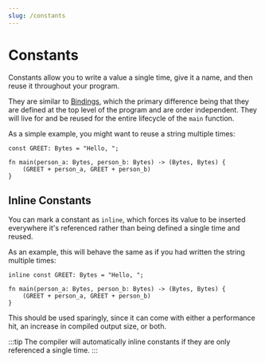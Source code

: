 ```yaml
---
slug: /constants
---
```


# Constants

Constants allow you to write a value a single time, give it a name, and then reuse it throughout your program.

They are similar to [Bindings](/docs/bindings.md), which the primary difference being that they are defined at the top level of the program and are order independent. They will live for and be reused for the entire lifecycle of the `main` function.

As a simple example, you might want to reuse a string multiple times:

```rue
const GREET: Bytes = "Hello, ";

fn main(person_a: Bytes, person_b: Bytes) -> (Bytes, Bytes) {
    (GREET + person_a, GREET + person_b)
}
```

## Inline Constants

You can mark a constant as `inline`, which forces its value to be inserted everywhere it's referenced rather than being defined a single time and reused.

As an example, this will behave the same as if you had written the string multiple times:

```rue
inline const GREET: Bytes = "Hello, ";

fn main(person_a: Bytes, person_b: Bytes) -> (Bytes, Bytes) {
    (GREET + person_a, GREET + person_b)
}
```

This should be used sparingly, since it can come with either a performance hit, an increase in compiled output size, or both.

:::tip
The compiler will automatically inline constants if they are only referenced a single time.
:::
